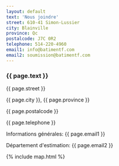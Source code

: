 ```yaml
---
layout: default
text: 'Nous joindre'
street: 610-41 Simon-Lussier
city: Blainville
province: Qc
postalcode: J7C 0R2
telephone: 514-220-4960
email1: info@batimentf.com
email2: soumission@batimentf.com
---
```


<section class="contact-container">
  <div class="contact-item contact-info">
    <h3 class="title--margin-bottom">{{ page.text }}</h3>
    <div class="contact-address">
      <p>{{ page.street }}</p>
      <p>{{ page.city }}, {{ page.province }}</p>
      <p>{{ page.postalcode }}</p>
      <p>{{ page.telephone }}</p>
    </div>
    <p class="text--gap"><span class="text--bold">Informations générales:</span> {{ page.email1 }}</p>
    <p class="text--gap"><span class="text--bold">Département d'estimation:</span> {{ page.email2 }}</p>
  </div>
  {% include map.html %}
</section>

